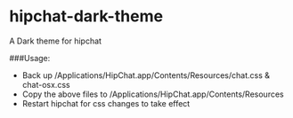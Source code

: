 # hipchat-dark-theme
A Dark theme for hipchat

###Usage:
* Back up /Applications/HipChat.app/Contents/Resources/chat.css & chat-osx.css
* Copy the above files to /Applications/HipChat.app/Contents/Resources
* Restart hipchat for css changes to take effect